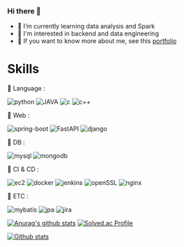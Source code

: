 
<!--
**ehddn5252/ehddn5252** is a ✨ _special_ ✨ repository because its `README.md` (this file) appears on your GitHub profile.

Here are some ideas to get you started:

- 🔭 I’m currently working on ...
- 🌱 I’m currently learning ...
- 👯 I’m looking to collaborate on ...
- 🤔 I’m looking for help with ...
- 💬 Ask me about ...
- 📫 How to reach me: ...
- 😄 Pronouns: ...
- ⚡ Fun fact: ...
 
[![Linkedin Badge](https://img.shields.io/badge/-LinkedIn-blue?style=flat-square&logo=Linkedin&logoColor=white&link=https://www.linkedin.com/in/seong-yun-byeon-8183a8113/)](https://www.linkedin.com/in/seong-yun-byeon-8183a8113/)

 [![Tech Blog Badge](http://img.shields.io/badge/-Tech%20blog-black?style=flat-square&logo=github&link=https://ehddn5252.github.io/)](https://ehddn5252.github.io/)
this is my Gmail

-->


<!--
<img src="https://img.shields.io/badge/쓰고자하는_텍스트-컬러코드?style=flat-square&logo=simpleicons에서_아이콘이름&logoColor=white"/></a>
-->
### Hi there 👋
- 🌱 I’m currently learning data analysis and Spark
- 🍈 I'm interested in backend and data engineering
- 🌻 If you want to know more about me, see this [portfolio](https://www.notion.so/woodong2/299efb024ead44b7bae81dadc6aee8f0)

# Skills
📕 Language : 

![python] ![JAVA] ![c] ![c++]

📕 Web :  

![spring-boot] ![FastAPI] ![django]

📕 DB : 

![mysql] ![mongodb]

📕 CI & CD : 

![ec2] ![docker]  ![jenkins]  ![openSSL]  ![nginx]

📕 ETC : 

![mybatis] ![jpa] ![jira]

[![Anurag's github stats](https://github-readme-stats.vercel.app/api?username=ehddn5252)](https://github.com/anuraghazra/github-readme-stats)
[![Solved.ac Profile](http://mazassumnida.wtf/api/v2/generate_badge?boj=ehddn5252)](https://solved.ac/ehddn5252)


​[![Github stats](https://github-readme-stats.vercel.app/api/top-langs/?username=ehddn5252&show_icons=true&hide_border=true&title_color=004386&icon_color=004386&layout=compact)](https://github.com/ehddn5252)


[c++]: https://img.shields.io/static/v1?style=flat-square&label=&message=c%2B%2B&color=336791&labelColor=e0e0e0&logoColor=00599C&logo=c%2B%2B
[c]: https://img.shields.io/static/v1?style=flat-square&label=&message=C&color=336791&labelColor=e0e0e0&logoColor=A8B9CC&logo=C
[jira]: https://img.shields.io/static/v1?style=flat-square&label=&message=JIRA&color=336791&labelColor=e0e0e0&logoColor=009639&logo=Jira
[jpa]: https://img.shields.io/static/v1?style=flat-square&label=&message=JPA&color=009639&labelColor=e0e0e0
[mybatis]: https://img.shields.io/static/v1?style=flat-square&label=&message=MyBatis&color=4fc08d&labelColor=e0e0e0
[nginx]: https://img.shields.io/static/v1?style=flat-square&label=&message=nginX&color=009639&labelColor=e0e0e0&logoColor=009639&logo=NGINX
[openSSL]: https://img.shields.io/static/v1?style=flat-square&label=&message=openSSL&color=721412&labelColor=e0e0e0&logoColor=721412&logo=openSSL
[mongodb]: https://img.shields.io/static/v1?style=flat-square&label=&message=MongoDB&color=47a248&labelColor=e0e0e0&logoColor=47a248&logo=mongodb
[ec2]: https://img.shields.io/static/v1?style=flat-square&label=&message=AWS-EC2&color=232f3e&labelColor=e0e0e0&logoColor=FF9900&logo=Amazon-EC2
[aws]: https://img.shields.io/static/v1?style=flat-square&label=&message=AWS&color=232f3e&labelColor=e0e0e0&logoColor=232f3e&logo=amazon-aws
[django]: https://img.shields.io/static/v1?style=flat-square&label=&message=Django&color=092e20&labelColor=e0e0e0&logoColor=092e20&logo=django
[FastAPI]: https://img.shields.io/static/v1?style=flat-square&label=&message=FastAPI&color=20B2AA&labelColor=e0e0e0&logoColor=20B2AA&logo=FastAPI
[docker]: https://img.shields.io/static/v1?style=flat-square&label=&message=Docker&color=2496ed&labelColor=e0e0e0&logoColor=2496ed&logo=docker
[java]: https://img.shields.io/static/v1?style=flat-square&label=&message=Java&color=007396&labelColor=e0e0e0&logoColor=007396&logo=java
[python]: https://img.shields.io/static/v1?style=flat-square&label=&message=Python&color=3776ab&labelColor=e0e0e0&logoColor=3776ab&logo=python
[redis]: https://img.shields.io/static/v1?style=flat-square&label=&message=Redis&color=dc382d&labelColor=e0e0e0&logoColor=dc382d&logo=redis
[scikit-learn]: https://img.shields.io/static/v1?style=flat-square&label=&message=scikit-learn&color=f7931e&labelColor=e0e0e0&logoColor=f7931e&logo=scikit-learn
[spring]: https://img.shields.io/static/v1?style=flat-square&label=&message=Spring&color=6db33f&labelColor=e0e0e0&logoColor=6db33f&logo=spring
[spring-boot]: https://img.shields.io/static/v1?style=flat-square&label=&message=Spring-Boot&color=6db33f&labelColor=e0e0e0&logoColor=6db33f&logo=spring-boot
[tensorflow]: https://img.shields.io/static/v1?style=flat-square&label=&message=Tensorflow&color=ff6f00&labelColor=e0e0e0&logoColor=ff6f00&logo=tensorflow
[vue.js]: https://img.shields.io/static/v1?style=flat-square&label=&message=Vue.js&color=4fc08d&labelColor=e0e0e0&logoColor=4fc08d&logo=vue-dot-js
[Apache Spark]: https://img.shields.io/static/v1?style=flat-square&message=Apache+Spark&color=E25A1C&labelColor=e0e0e0&logo=Apache+Spark&logoColor=E25A1C&label=
[Apache Kafka]: https://img.shields.io/static/v1?style=flat-square&message=Apache+Kafka&color=8B00FF&labelColor=e0e0e0&logo=Apache+Kafka&logoColor=8B00FF&label=
[jenkins]: https://img.shields.io/static/v1?style=flat-square&message=jenkins&color=EF4223&labelColor=e0e0e0&logo=jenkins&logoColor=EF4223&label=
[mysql]: https://img.shields.io/static/v1?style=flat-square&label=&message=MySQL&color=336791&labelColor=e0e0e0&logoColor=336791&logo=mysql
[hadoop]: http://is.am/4wb6
